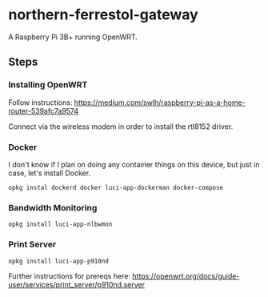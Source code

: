 # northern-ferrestol-gateway

A Raspberry Pi 3B+ running OpenWRT.

## Steps

### Installing OpenWRT

Follow instructions: https://medium.com/swlh/raspberry-pi-as-a-home-router-539afc7a9574

Connect via the wireless modem in order to install the rtl8152 driver.

### Docker

I don't know if I plan on doing any container things on this device, but just in case, let's install Docker.

```
opkg instal dockerd docker luci-app-dockerman docker-compose
```

### Bandwidth Monitoring

```
opkg install luci-app-nlbwmon
```

### Print Server

```
opkg install luci-app-p910nd
```

Further instructions for prereqs here: https://openwrt.org/docs/guide-user/services/print_server/p910nd.server
